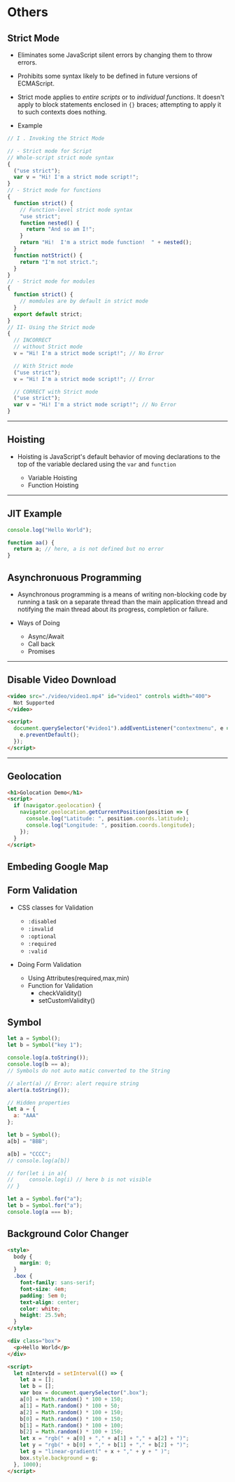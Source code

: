# Others

## Strict Mode

- Eliminates some JavaScript silent errors by changing them to throw errors.
- Prohibits some syntax likely to be defined in future versions of ECMAScript.
- Strict mode applies to _entire scripts_ or to _individual functions_. It doesn't apply to block statements enclosed in `{}` braces; attempting to apply it to such contexts does nothing.

- Example

```js
// I . Invoking the Strict Mode

// - Strict mode for Script
// Whole-script strict mode syntax
{
  ("use strict");
  var v = "Hi! I'm a strict mode script!";
}
// - Strict mode for functions
{
  function strict() {
    // Function-level strict mode syntax
    "use strict";
    function nested() {
      return "And so am I!";
    }
    return "Hi!  I'm a strict mode function!  " + nested();
  }
  function notStrict() {
    return "I'm not strict.";
  }
}
// - Strict mode for modules
{
  function strict() {
    // momdules are by default in strict mode
  }
  export default strict;
}
// II- Using the Strict mode
{
  // INCORRECT
  // without Strict mode
  v = "Hi! I'm a strict mode script!"; // No Error

  // With Strict mode
  ("use strict");
  v = "Hi! I'm a strict mode script!"; // Error

  // CORRECT with Strict mode
  ("use strict");
  var v = "Hi! I'm a strict mode script!"; // No Error
}
```

---

## Hoisting

- Hoisting is JavaScript's default behavior of moving declarations to the top of the variable declared using the `var` and `function`

  - Variable Hoisting
  - Function Hoisting

---

## JIT Example

```js
console.log("Hello World");

function aa() {
  return a; // here, a is not defined but no error
}
```

## Asynchronuous Programming

- Asynchronous programming is a means of writing non-blocking code by running a task on a separate thread than the main application thread and notifying the main thread about its progress, completion or failure.

- Ways of Doing
  - Async/Await
  - Call back
  - Promises

---

## Disable Video Download

```html
<video src="./video/video1.mp4" id="video1" controls width="400">
  Not Supported
</video>

<script>
  document.querySelector("#video1").addEventListener("contextmenu", e => {
    e.preventDefault();
  });
</script>
```

---

## Geolocation

```html
<h1>Golocation Demo</h1>
<script>
  if (navigator.geolocation) {
    navigator.geolocation.getCurrentPosition(position => {
      console.log("Latitude: ", position.coords.latitude);
      console.log("Longitude: ", position.coords.longitude);
    });
  }
</script>
```

## Embeding Google Map

## Form Validation

- CSS classes for Validation

  - `:disabled`
  - `:invalid`
  - `:optional`
  - `:required`
  - `:valid`

- Doing Form Validation
  - Using Attributes(required,max,min)
  - Function for Validation
    - checkValidity()
    - setCustomValidity()

## Symbol

```js
let a = Symbol();
let b = Symbol("key 1");

console.log(a.toString());
console.log(b == a);
// Symbols do not auto matic converted to the String

// alert(a) // Error: alert require string
alert(a.toString());

// Hidden properties
let a = {
  a: "AAA"
};

let b = Symbol();
a[b] = "BBB";

a[b] = "CCCC";
// console.log(a[b])

// for(let i in a){
//     console.log(i) // here b is not visible
// }

let a = Symbol.for("a");
let b = Symbol.for("a");
console.log(a === b);
```

## Background Color Changer

```html
<style>
  body {
    margin: 0;
  }
  .box {
    font-family: sans-serif;
    font-size: 4em;
    padding: 5em 0;
    text-align: center;
    color: white;
    height: 25.5vh;
  }
</style>

<div class="box">
  <p>Hello World</p>
</div>

<script>
  let nIntervId = setInterval(() => {
    let a = [];
    let b = [];
    var box = document.querySelector(".box");
    a[0] = Math.random() * 100 + 150;
    a[1] = Math.random() * 100 + 50;
    a[2] = Math.random() * 100 + 150;
    b[0] = Math.random() * 100 + 150;
    b[1] = Math.random() * 100 + 100;
    b[2] = Math.random() * 100 + 150;
    let x = "rgb(" + a[0] + "," + a[1] + "," + a[2] + ")";
    let y = "rgb(" + b[0] + "," + b[1] + "," + b[2] + ")";
    let g = "linear-gradient(" + x + "," + y + " )";
    box.style.background = g;
  }, 1000);
</script>
```

